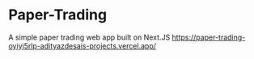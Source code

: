 # Paper-Trading
A simple paper trading web app built on Next.JS
https://paper-trading-oyiyj5rlp-adityazdesais-projects.vercel.app/
